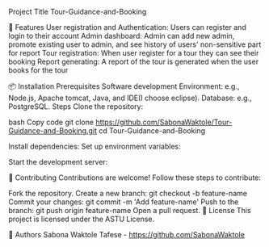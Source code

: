 Project Title
Tour-Guidance-and-Booking

🚀 Features
User registration and Authentication: Users can register and login to their account
Admin dashboard: Admin can add new admin, promote existing user to admin, and see history of users' non-sensitive part for report
Tour registration: When user register for a tour they can see their booking
Report generating: A report of the tour is generated when the user books for the tour


📦 Installation
Prerequisites
Software development Environment: e.g., Node.js, Apache tomcat, Java, and IDE(I choose eclipse).
Database: e.g., PostgreSQL.
Steps
Clone the repository:

bash
Copy code
git clone https://github.com/SabonaWaktole/Tour-Guidance-and-Booking.git
cd Tour-Guidance-and-Booking

Install dependencies:
Set up environment variables:

Start the development server:

🤝 Contributing
Contributions are welcome! Follow these steps to contribute:

Fork the repository.
Create a new branch: git checkout -b feature-name
Commit your changes: git commit -m 'Add feature-name'
Push to the branch: git push origin feature-name
Open a pull request.
📝 License
This project is licensed under the ASTU License.

👥 Authors
Sabona Waktole Tafese - https://github.com/SabonaWaktole
